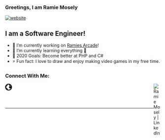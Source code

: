 ### Greetings, I am Ramie Mosely 

[![website](https://img.shields.io/website?label=RamieMosely.com&style=for-the-badge&url=http%3A%2F%2Framiemosely.com)](http://ramiemosely.com/)

## I am a Software Engineer!

- 🔭 I’m currently working on [Ramies Arcade][website]!
- 🌱 I’m currently learning everything 🤣
- 🥅 2020 Goals: Become better at PHP and C#
- ⚡ Fun fact: I love to draw and enjoy making video games in my free time.

### Connect With Me:

[<img align="left" alt="Ramie Mosely" width="22px" src="https://raw.githubusercontent.com/iconic/open-iconic/master/svg/globe.svg" />][website]
[<img align="right" alt="Ramie Mosely | LinkedIn" width="22px" src="https://cdn.jsdelivr.net/npm/simple-icons@v3/icons/linkedin.svg" />][linkedin]
<br />

<br />
<br />

---

[website]: http://ramiemosely.com
[linkedin]: https://www.linkedin.com/in/ramie-mosely-9740521a7/

